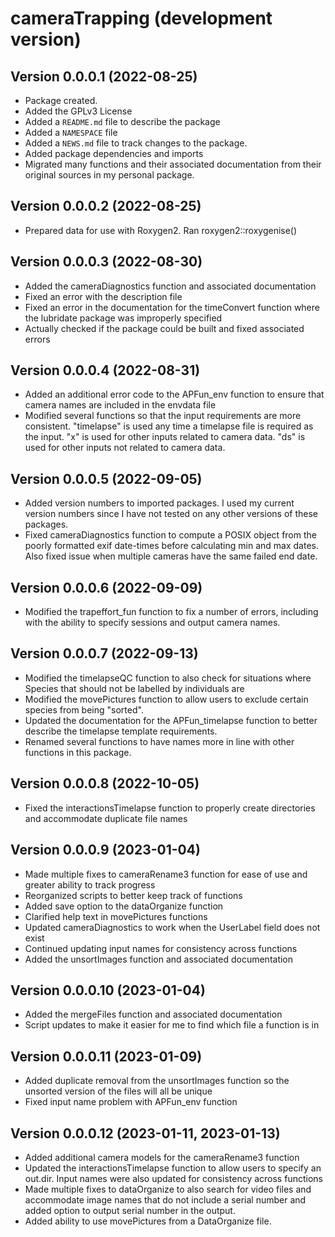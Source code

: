 # cameraTrapping (development version)

## Version 0.0.0.1 (2022-08-25)

* Package created. 
* Added the GPLv3 License
* Added a `README.md` file to describe the package
* Added a `NAMESPACE` file
* Added a `NEWS.md` file to track changes to the package.
* Added package dependencies and imports
* Migrated many functions and their associated documentation from their original sources in my personal package.
 
## Version 0.0.0.2 (2022-08-25)

* Prepared data for use with Roxygen2. Ran roxygen2::roxygenise()

## Version 0.0.0.3 (2022-08-30)

* Added the cameraDiagnostics function and associated documentation
* Fixed an error with the description file
* Fixed an error in the documentation for the timeConvert function where the lubridate package was improperly specified
* Actually checked if the package could be built and fixed associated errors

## Version 0.0.0.4 (2022-08-31)

* Added an additional error code to the APFun_env function to ensure that camera names are included in the envdata file
* Modified several functions so that the input requirements are more consistent. "timelapse" is used any time a timelapse file is required as the input. "x" is used for other inputs related to camera data. "ds" is used for other inputs not related to camera data.

## Version 0.0.0.5 (2022-09-05)

* Added version numbers to imported packages. I used my current version numbers since I have not tested on any other versions of these packages.
* Fixed cameraDiagnostics function to compute a POSIX object from the poorly formatted exif date-times before calculating min and max dates. Also fixed issue when multiple cameras have the same failed end date.  

## Version 0.0.0.6 (2022-09-09)

* Modified the trapeffort_fun function to fix a number of errors, including with the ability to specify sessions and output camera names. 

## Version 0.0.0.7 (2022-09-13)

* Modified the timelapseQC function to also check for situations where Species that should not be labelled by individuals are
* Modified the movePictures function to allow users to exclude certain species from being "sorted". 
* Updated the documentation for the APFun_timelapse function to better describe the timelapse template requirements.
* Renamed several functions to have names more in line with other functions in this package.

## Version 0.0.0.8 (2022-10-05)

* Fixed the interactionsTimelapse function to properly create directories and accommodate duplicate file names

## Version 0.0.0.9 (2023-01-04)

* Made multiple fixes to cameraRename3 function for ease of use and greater ability to track progress
* Reorganized scripts to better keep track of functions
* Added save option to the dataOrganize function
* Clarified help text in movePictures functions
* Updated cameraDiagnostics to work when the UserLabel field does not exist
* Continued updating input names for consistency across functions
* Added the unsortImages function and associated documentation

## Version 0.0.0.10 (2023-01-04)

* Added the mergeFiles function and associated documentation
* Script updates to make it easier for me to find which file a function is in

## Version 0.0.0.11 (2023-01-09)

* Added duplicate removal from the unsortImages function so the unsorted version of the files will all be unique
* Fixed input name problem with APFun_env function

## Version 0.0.0.12 (2023-01-11, 2023-01-13)

* Added additional camera models for the cameraRename3 function
* Updated the interactionsTimelapse function to allow users to specify an out.dir. Input names were also updated for consistency across functions
* Made multiple fixes to dataOrganize to also search for video files and accommodate image names that do not include a serial number and added option to output serial number in the output.
* Added ability to use movePictures from a DataOrganize file. 
